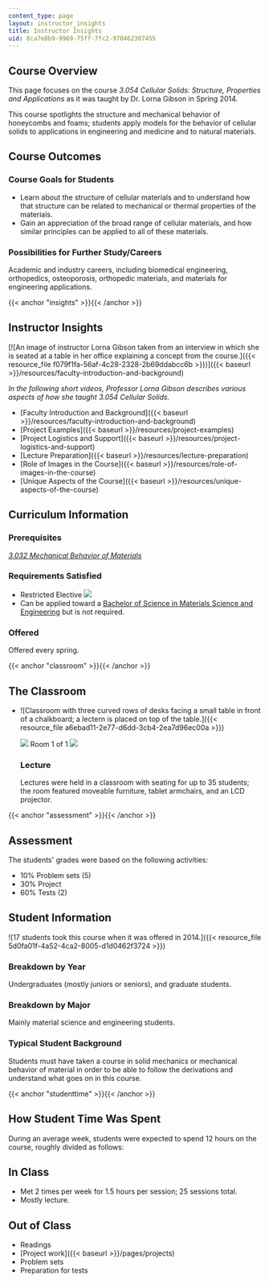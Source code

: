 ```yaml
---
content_type: page
layout: instructor_insights
title: Instructor Insights
uid: 8ca7e8b9-9969-75ff-7fc2-970462307455
---
```


Course Overview
---------------

This page focuses on the course _3.054 Cellular Solids: Structure, Properties and Applications_ as it was taught by Dr. Lorna Gibson in Spring 2014.

This course spotlights the structure and mechanical behavior of honeycombs and foams; students apply models for the behavior of cellular solids to applications in engineering and medicine and to natural materials.

Course Outcomes
---------------

### Course Goals for Students

*   Learn about the structure of cellular materials and to understand how that structure can be related to mechanical or thermal properties of the materials.
*   Gain an appreciation of the broad range of cellular materials, and how similar principles can be applied to all of these materials.

### Possibilities for Further Study/Careers

Academic and industry careers, including biomedical engineering, orthopedics, osteoporosis, orthopedic materials, and materials for engineering applications.

{{< anchor "insights" >}}{{< /anchor >}}

Instructor Insights
-------------------

[![An image of instructor Lorna Gibson taken from an interview in which she is seated at a table in her office explaining a concept from the course.]({{< resource_file f079f1fa-56af-4c28-2328-2b69ddabcc6b >}})]({{< baseurl >}}/resources/faculty-introduction-and-background)

_In the following short videos, Professor Lorna Gibson describes various aspects of how she taught _3.054 Cellular Solids_._

*   [Faculty Introduction and Background]({{< baseurl >}}/resources/faculty-introduction-and-background)
*   [Project Examples]({{< baseurl >}}/resources/project-examples)
*   [Project Logistics and Support]({{< baseurl >}}/resources/project-logistics-and-support)
*   [Lecture Preparation]({{< baseurl >}}/resources/lecture-preparation)
*   [Role of Images in the Course]({{< baseurl >}}/resources/role-of-images-in-the-course)
*   [Unique Aspects of the Course]({{< baseurl >}}/resources/unique-aspects-of-the-course)

Curriculum Information
----------------------

### Prerequisites

[_3.032 Mechanical Behavior of Materials_](/courses/3-032-mechanical-behavior-of-materials-fall-2007/)

### Requirements Satisfied

*   Restricted Elective ![](/images/educator/icon-question-rest.png)
*   Can be applied toward a [Bachelor of Science in Materials Science and Engineering](http://web.mit.edu/catalog/degre.engin.ch3.html#three) but is not required.

### Offered

Offered every spring.

{{< anchor "classroom" >}}{{< /anchor >}}

The Classroom
-------------

*   ![Classroom with three curved rows of desks facing a small table in front of a chalkboard; a lectern is placed on top of the table.]({{< resource_file a6ebad11-2e77-d6dd-3cb4-2ea7d96ec00a >}})
    
    ![](/images/educator/classroom_prev_dim.png) Room 1 of 1 ![](/images/educator/classroom_next_dim.png)
    
    ### Lecture
    
    Lectures were held in a classroom with seating for up to 35 students; the room featured moveable furniture, tablet armchairs, and an LCD projector.
    

{{< anchor "assessment" >}}{{< /anchor >}}

Assessment
----------

The students' grades were based on the following activities:

- 10% Problem sets (5)
- 30% Project
- 60% Tests (2)

Student Information
-------------------

![17 students took this course when it was offered in 2014.]({{< resource_file 5d0fa01f-4a52-4ca2-8005-d1d0462f3724 >}})

### Breakdown by Year

Undergraduates (mostly juniors or seniors), and graduate students.

### Breakdown by Major

Mainly material science and engineering students.

### Typical Student Background

Students must have taken a course in solid mechanics or mechanical behavior of material in order to be able to follow the derivations and understand what goes on in this course.

{{< anchor "studenttime" >}}{{< /anchor >}}

How Student Time Was Spent
--------------------------

During an average week, students were expected to spend 12 hours on the course, roughly divided as follows:

In Class
--------

*   Met 2 times per week for 1.5 hours per session; 25 sessions total.
*   Mostly lecture.

Out of Class
------------

*   Readings
*   [Project work]({{< baseurl >}}/pages/projects)
*   Problem sets
*   Preparation for tests